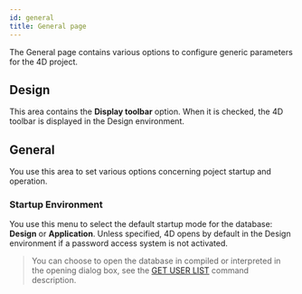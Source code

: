 ```yaml
---
id: general
title: General page
---
```


The General page contains various options to configure generic parameters for the 4D project.

## Design  

This area contains the **Display toolbar** option. When it is checked, the 4D toolbar is displayed in the Design environment. 

## General

You use this area to set various options concerning poject startup and operation.

### Startup Environment  

You use this menu to select the default startup mode for the database: **Design** or **Application**. Unless specified, 4D opens by default in the Design environment if a password access system is not activated. 

> You can choose to open the database in compiled or interpreted in the opening dialog box, see the [GET USER LIST](https://doc.4d.com/4dv19R/help/command/en/page609.html) command description.
